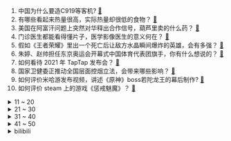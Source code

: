1. 中国为什么要造C919等客机? [:link:](https://www.zhihu.com/question/384802353)
2. 有哪些看起来热量很高，实际热量却很低的食物？ [:link:](https://www.zhihu.com/question/359675190)
3. 美国在阿富汗问题上突然对华释出合作信号，葫芦里卖的什么药？ [:link:](https://www.zhihu.com/question/472572970)
4. 门诊医生都能看得懂片子，医学影像医生的意义何在？ [:link:](https://www.zhihu.com/question/468765533)
5. 假如《王者荣耀》里出一个死亡后让敌方水晶瞬间爆炸的英雄，会有多强？ [:link:](https://www.zhihu.com/question/469036260)
6. 朱婷、赵帅担任东京奥运会开幕式中国体育代表团旗手，你有什么想说的？ [:link:](https://www.zhihu.com/question/472876558)
7. 如何看待 2021 年 TapTap 发布会？ [:link:](https://www.zhihu.com/question/472833150)
8. 国家卫健委正推动全国层面控烟立法，会带来哪些影响？ [:link:](https://www.zhihu.com/question/472532128)
9. 如何评价米哈游发布视频，讲述《原神》boss若陀龙王的幕后制作? [:link:](https://www.zhihu.com/question/472619596)
10. 如何评价 steam 上的游戏《惩戒魅魔》？ [:link:](https://www.zhihu.com/question/470834895)
<details>
<summary>11 ~ 20</summary>

11. 如何看待小鹏P5定价16-23万，值得购买吗？ [:link:](https://www.zhihu.com/question/472732035)
12. 什么样的人会被欺负？ [:link:](https://www.zhihu.com/question/460063819)
13. 是否可以以牺牲一个人的代价而救一百个人？ [:link:](https://www.zhihu.com/question/38756276)
14. 如何评价手机游戏《漫威超级战争》？ [:link:](https://www.zhihu.com/question/472389426)
15. 湖南 24 岁小伙大热天打球当场猝死，目击者称他下场后喝了冰水，猝死是否与喝冰水有关？ [:link:](https://www.zhihu.com/question/472510464)
16. 如何看待演员王一博车辆被装追踪器，2 名女粉丝被刑拘？ [:link:](https://www.zhihu.com/question/472808340)
17. 如何评价杭州东站的设计和作用？ [:link:](https://www.zhihu.com/question/21286488)
18. 能不能给我安利一下你的idol/演员/歌手？ [:link:](https://www.zhihu.com/question/451642452)
19. 如何用最少的钱打扮自己? [:link:](https://www.zhihu.com/question/443604419)
20. iPad pro2021返校季优惠发货会不会很久？ [:link:](https://www.zhihu.com/question/468740569)
</details>
<details>
<summary>21 ~ 30</summary>

21. 如何看待7月17日都美竹连发猛料爆料吴亦凡？ [:link:](https://www.zhihu.com/question/472743930)
22. 如何看待 BBC 声称海外视频博主收钱为中国宣传？ [:link:](https://www.zhihu.com/question/472575752)
23. 中国新冠灭活疫苗正式获批在 3-17 岁人群使用，有何实际意义？ [:link:](https://www.zhihu.com/question/472628051)
24. 为什么近千年来人类都没有发生显著的进化？ [:link:](https://www.zhihu.com/question/32004935)
25. 前同事来借钱买房，开口二十万，要借么？ [:link:](https://www.zhihu.com/question/471426283)
26. 如何评价刘亦菲新剧《梦华录》的杀青照？ [:link:](https://www.zhihu.com/question/470176416)
27. 空调除湿和制冷的区别？ [:link:](https://www.zhihu.com/question/30879409)
28. 网名为「一甜Elaine」的女生晒出聊天记录，称吴亦凡约她去看节目录制，并给她转账节日红包，真相如何？ [:link:](https://www.zhihu.com/question/472725599)
29. 你见过哪些考研报录比炸裂，考研难度极大的学校和专业？ [:link:](https://www.zhihu.com/question/449575589)
30. “血红蛋白”作下联，上联怎么对？ [:link:](https://www.zhihu.com/question/471731418)
</details>
<details>
<summary>31 ~ 40</summary>

31. 科一总考不过怎么办？ [:link:](https://www.zhihu.com/question/452337875)
32. 如果我们真的研制出高达，它在实战中是否能发挥作用？ [:link:](https://www.zhihu.com/question/34574310)
33. 给内存条加个永不断开的移动电源，能不能变成读写速度飞快的U盘？ [:link:](https://www.zhihu.com/question/417862977)
34. 镜子中的样子是不是自己真实的颜值？ [:link:](https://www.zhihu.com/question/458577474)
35. 如何看待武汉一精装房浴室玻璃炸裂两孩子洗澡受伤？精装修房出现质量问题，业主该如何维权？ [:link:](https://www.zhihu.com/question/472324813)
36. 如何评价彭昱畅主演的电影《燃野少年的天空》？ [:link:](https://www.zhihu.com/question/472571861)
37. 如何看待网友「发发爱我2021」爆料放锤华晨宇出轨、整容？事实的真相如何？ [:link:](https://www.zhihu.com/question/472603288)
38. 女生如何脱毛？ [:link:](https://www.zhihu.com/question/27899764)
39. 孩子马上上小学了，如何挑选书包呢？ [:link:](https://www.zhihu.com/question/463860330)
40. 飞机上那么多零件，每一个松动都会导致严重后果，那么每次起飞之前是需要全部检查一遍吗？ [:link:](https://www.zhihu.com/question/463612668)
</details>
<details>
<summary>41 ~ 50</summary>

41. 打算学建筑的高考生在这个假期应该做哪些准备？ [:link:](https://www.zhihu.com/question/470998634)
42. 你们上语文课时都在干什么？ [:link:](https://www.zhihu.com/question/360741477)
43. 猫咪的哪些表现，说明被养熟了？ [:link:](https://www.zhihu.com/question/436001372)
44. 如何以「我穿越成了病娇文里的恶毒女配」为开头，写一篇小说？ [:link:](https://www.zhihu.com/question/463353580)
45. 女生到初二成绩真的会一落千丈吗？ [:link:](https://www.zhihu.com/question/472660065)
46. 可以分享推荐你最近喜欢听的一首歌吗？ [:link:](https://www.zhihu.com/question/471940303)
47. 有没有什么办法可以短期提高雅思成绩？ [:link:](https://www.zhihu.com/question/428867238)
48. 有哪些好看的重生小说？ [:link:](https://www.zhihu.com/question/314228140)
49. 女生日常如何养发护发？ [:link:](https://www.zhihu.com/question/24887898)
50. 如何看待粉丝 300 万的财经大V黄生被抓，有哪些值得关注的信息？ [:link:](https://www.zhihu.com/question/472548624)
</details><details>
<summary>bilibili</summary>

1. 不要笑挑战 [:link:](//www.bilibili.com/video/BV1VB4y1K7eL)
2. 全方位打脸《你微笑时很美》，我从来没见过这么垃圾的电视剧! [:link:](//www.bilibili.com/video/BV1V64y1t7t3)
3. 《原神》神里绫华角色PV——「白鹭归庭」 [:link:](//www.bilibili.com/video/BV1io4y1X7HU)
4. 我摊牌了！咱庵塌了！ [:link:](//www.bilibili.com/video/BV1GU4y137eA)
5. 真没下次了！且珍惜！ [:link:](//www.bilibili.com/video/BV1dU4y137x2)
6. 大家好，这里就是bilibili的世界吗？初来乍到，请多关照哦～ [:link:](//www.bilibili.com/video/BV1qw411d7a8)
7. 史上最骚魔法师！(第四集) [:link:](//www.bilibili.com/video/BV1Tq4y1W7jr)
8. 《 辣 鸡 》 [:link:](//www.bilibili.com/video/BV1h64y147LU)
9. 百看不厌！您的表情包已上线《亮剑》P2 [:link:](//www.bilibili.com/video/BV1JM4y1K7qM)
10. 靠谱盘点126：宫斗大戏！T1突然更换教练团队惹众怒，Faker霸气指挥：输了我背锅！ [:link:](//www.bilibili.com/video/BV1mX4y1w7Kv)
<details>
<summary>11 ~ 20</summary>

11. 【舞蹈剧】舞蹈就是我的生命，重新认识下，我是贝拉（直播剪辑） [:link:](//www.bilibili.com/video/BV1oo4y1X7Ca)
12. 不要“做”挑战？（第十三期）【上】 [:link:](//www.bilibili.com/video/BV1iM4y1K7DH)
13. 南方碳水浓度爆表的早餐！10元超大款，北方人直接爽翻！ [:link:](//www.bilibili.com/video/BV1XB4y1N7jh)
14. 我以后再也不读圆周率了。。。哭了，再也不敢了... [:link:](//www.bilibili.com/video/BV1Qw411d7Yd)
15. 【50W纪念】谢 谢 ——嘉心糖们有句话想对你们说。。。 [:link:](//www.bilibili.com/video/BV1L64y1z7Df)
16. 邀请好兄弟来品尝宽菜卤味，兄弟尝后一致好评，直呼想带走配方 [:link:](//www.bilibili.com/video/BV1wf4y1j737)
17. 漫展上这种cos保安都追着拍照 镇魂街2.5米许褚 [:link:](//www.bilibili.com/video/BV1ro4y1X7DQ)
18. 大家好，我是声优津田健次郎，听说中国的大家喜欢叫我“津叔”？ [:link:](//www.bilibili.com/video/BV1qw411d7cV)
19. 我想对刘浩存说：那张电影票我还不如买两斤猪肉 [:link:](//www.bilibili.com/video/BV1hL411H7RT)
20. 正常人谁玩这种模拟器？ [:link:](//www.bilibili.com/video/BV1aq4y1W7FQ)
</details>
<details>
<summary>21 ~ 30</summary>

21. 课 堂 请 勿 对 对 子【第二季2】写给抑郁的诗 [:link:](//www.bilibili.com/video/BV1NV411s75y)
22. 胡桃声优生日读信 堂主可不只会写打油诗 [:link:](//www.bilibili.com/video/BV1nq4y1W7cz)
23. 卧槽...是哪个鬼才教你这么剪视频的? [:link:](//www.bilibili.com/video/BV1k54y1n7qb)
24. 猫咪肠粉一口一个 [:link:](//www.bilibili.com/video/BV1LL411H7q2)
25. 在外网下载到奇怪的海绵宝宝游戏，半夜玩后悔了！ [:link:](//www.bilibili.com/video/BV1YV411H7rR)
26. 如何用蘑菇怪击败盖亚！ [:link:](//www.bilibili.com/video/BV1b44y127QP)
27. 课本里的深情诗人，网络上的“第一渣男”。这是真的吗？ [:link:](//www.bilibili.com/video/BV1Sb4y1k7Bd)
28. 学生走几十里山路，途中多次招手没人愿意带他一程 [:link:](//www.bilibili.com/video/BV1hL411H77d)
29. 神舟行，我看行！ [:link:](//www.bilibili.com/video/BV1CB4y1N7Sg)
30. 当 代 毕 业 生 生 存 现 状 [:link:](//www.bilibili.com/video/BV13v411n7W9)
</details>
<details>
<summary>31 ~ 40</summary>

31. 【红警模仿】好家伙，一人把苏军给学明白了！ [:link:](//www.bilibili.com/video/BV1ro4y1X7UW)
32. 【猛男版】极乐净土 [:link:](//www.bilibili.com/video/BV1Kq4y1W7MV)
33. 【4K60FPS】周杰伦《以父之名 》核能现场！天神下凡！ [:link:](//www.bilibili.com/video/BV1rw411d76c)
34. 三十句话，就揭穿她的真面目！梗背后的真实故事【万恶之源03】 [:link:](//www.bilibili.com/video/BV1YV411H7JQ)
35. 警惕！涉党史辟谣榜发布，这些都是假的！ [:link:](//www.bilibili.com/video/BV1Wb4y1k7xh)
36. 《诚 信 商 家》 [:link:](//www.bilibili.com/video/BV1RX4y1w7pq)
37. 刘华强49秒无伤速通水果摊 [:link:](//www.bilibili.com/video/BV1NU4y1G7Yj)
38. 【以衣换衣】BW现场换掉美少女的衣服！？ [:link:](//www.bilibili.com/video/BV1RB4y1N7T6)
39. 搞什么都行，千万别搞“严肃游戏”！ [:link:](//www.bilibili.com/video/BV1t44y1275L)
40. 【暴走大事件第八季】12 天价豪犬的正确遛狗姿势，网红的世界你把握不住！（蓝） [:link:](//www.bilibili.com/video/BV1Xf4y1L7Rf)
</details>
<details>
<summary>41 ~ 50</summary>

41. 【明日方舟自制动画】最后的 进军 [:link:](//www.bilibili.com/video/BV1PV411s7kb)
42. 《仅 粉 丝 可 见 的 深 情》：他被迫生了孩子。 [:link:](//www.bilibili.com/video/BV1io4y1D7hc)
43. 【动物版】B站等级现状 [:link:](//www.bilibili.com/video/BV1YM4y1K7i7)
44. 《好想爱这个世界啊》人 间 值 得 [:link:](//www.bilibili.com/video/BV1Qg411T7Hh)
45. 上海最牛初中生，英语好到让我掉下巴！现在小孩都这么厉害吗？ [:link:](//www.bilibili.com/video/BV1Fh411r7Vc)
46. 说 唱 教 母 [:link:](//www.bilibili.com/video/BV1ab4y1k7A1)
47. 装成小学生去折磨骗子，把骗子气坏了，要报警抓我 [:link:](//www.bilibili.com/video/BV1H54y1E7B1)
48. “我用三句话让学生做了18套题” [:link:](//www.bilibili.com/video/BV1XM4y1M7fR)
49. 【周深宝藏新歌】清透仙音+戏腔吟唱 剑网3《江湖缘起》梦幻联动太绝了！ [:link:](//www.bilibili.com/video/BV16L411H79o)
50. 全球唯一全通此关的玩家！为了过关我一夜没睡觉！ [:link:](//www.bilibili.com/video/BV1G64y1z7g8)
</details>
<details>
<summary>51 ~ 60</summary>

51. 【忘川韩信】相信奇迹的人，本身和奇迹一样了不起！ [:link:](//www.bilibili.com/video/BV1xw411d743)
52. 小伙一个月挑战喝完一万瓶水，竟然还中了大奖？ [:link:](//www.bilibili.com/video/BV1uU4y1G7Jo)
53. 《内 向 顾 客》 [:link:](//www.bilibili.com/video/BV1Wv411n7FK)
54. 后怕！为了救流浪猫，差点让自家猫染上猫瘟！ [:link:](//www.bilibili.com/video/BV1a64y1z7pW)
55. 蓝翔学姐招生被牛马问题整麻：挖掘机天赋带电刑还是征服者？ [:link:](//www.bilibili.com/video/BV11X4y1w7L3)
56. 拉肚子的时候腹部为什么会翻江倒海的痛！ [:link:](//www.bilibili.com/video/BV1nw411978c)
57. 【明日方舟】凯 尔 西 摇 摇 [:link:](//www.bilibili.com/video/BV1oh41167fQ)
58. 金枪鱼现抓现吃，漠叔来西沙受渔民夹道欢迎，纷纷拿出海鲜 [:link:](//www.bilibili.com/video/BV1F54y1H7eW)
59. 这马超怎么这么可爱啊5.0！！！ [:link:](//www.bilibili.com/video/BV1B54y1n7Ai)
60. 【亮记赶海】三亚蜈支洲岛海底种珊瑚 [:link:](//www.bilibili.com/video/BV1jK4y1u7UG)
</details>
<details>
<summary>61 ~ 70</summary>

61. 巨头们正在慢慢剥夺你维修的权利【差评君】 [:link:](//www.bilibili.com/video/BV1y54y1n7X6)
62. 耗时一个月！手绘600帧！完美还原蜜雪冰城，3秒抢走你的硬币 [:link:](//www.bilibili.com/video/BV1Ug411T7Vg)
63. 【战双帕弥什】国际服CG首次放出丨殊途（Different Routes） [:link:](//www.bilibili.com/video/BV1KL411H7JE)
64. 《电 竞 春 碗》 [:link:](//www.bilibili.com/video/BV1W44y127jj)
65. 诱骗欺压？女网红爆锤吴X凡，揭露明星选秀另类招聘乱象【牛顿】 [:link:](//www.bilibili.com/video/BV1Sh41167fe)
66. 评分7.4！迪迦变渣男？情债大古还？重看迪迦奥特曼剧场版《最终圣战》！ [:link:](//www.bilibili.com/video/BV1sf4y1j7oU)
67. 周总理最后的演讲，对我们充满信心！ [:link:](//www.bilibili.com/video/BV1uP4y147wB)
68. 事事难预料 [:link:](//www.bilibili.com/video/BV15B4y1K7gL)
69. 30W日元挑战PS5超级扭蛋机！究竟能得到什么豪华奖品呢！ [:link:](//www.bilibili.com/video/BV1wg411M7Gn)
70. 试吃巨型八爪鱼，触角比我手臂还粗，用自制咖喱酱煮，超赞 [:link:](//www.bilibili.com/video/BV16y4y1T7FW)
</details>
<details>
<summary>71 ~ 80</summary>

71. 【真人崩坏3】现在是琪亚娜时间！ [:link:](//www.bilibili.com/video/BV1Lv411n75r)
72. 《骂 粉 丝》 [:link:](//www.bilibili.com/video/BV1Qb4y1k7By)
73. 【盐】一百多年不曾停歇的盐井，仍在续写名为“味道”的故事 [:link:](//www.bilibili.com/video/BV1mX4y1w7vT)
74. 驴 狗 马 不 分 [:link:](//www.bilibili.com/video/BV1zL411W7uE)
75. 让子弹飞开头隐藏的黑暗剧情！3分钟，点破权力的游戏【让学大师课】 [:link:](//www.bilibili.com/video/BV1zy4y1T74a)
76. 老夫老妻的日常（第九十九期） [:link:](//www.bilibili.com/video/BV1Eq4y1W7ug)
77. 耗费50天，一锤一锤锻造琪亚娜薪炎大剑？是时候展现真正的技术了 [:link:](//www.bilibili.com/video/BV15y4y1T7fC)
78. 骗子招生办问up高考成绩，一听600多分沉默了….. [:link:](//www.bilibili.com/video/BV1dV411W7F9)
79. 【飘飘】假 吃 演 技 大 赏 [:link:](//www.bilibili.com/video/BV1qh41167Ju)
80. 差亿点我就过了... [:link:](//www.bilibili.com/video/BV1qw411d7Sf)
</details>
<details>
<summary>81 ~ 90</summary>

81. 【赛尔号怀旧服】时隔十年，当你重新打开赛尔号...... [:link:](//www.bilibili.com/video/BV1564y1z7pW)
82. 【玩订书钉】用订书钉拼一个小方块单元 [:link:](//www.bilibili.com/video/BV1Yy4y1T75w)
83. 空手套白猫，白嫖超凶绿眼猫妈一家九口，这波很稳 [:link:](//www.bilibili.com/video/BV13U4y1G7zQ)
84. 回形针账号被B站等多个平台封禁 [:link:](//www.bilibili.com/video/BV1Dh41167sS)
85. 破产老板自述：10000块一天的收入，也经不起数百个流浪汉吃住 [:link:](//www.bilibili.com/video/BV1nq4y1W7pq)
86. 当五个人共用一具身体 [:link:](//www.bilibili.com/video/BV1Sh41167oa)
87. 【打泥泥】因为一桩悬案，你来到红教堂…迎接你的却是噩梦！ [:link:](//www.bilibili.com/video/BV1c44y1B71x)
88. 我居然被困在“梦境”里了！ [:link:](//www.bilibili.com/video/BV1AV411s7b6)
89. 三句话，让国家给我发了1万元 [:link:](//www.bilibili.com/video/BV1E44y127Rq)
90. 红发渣女来袭，这车才是猛男爱看的！ [:link:](//www.bilibili.com/video/BV1TK4y1u7yk)
</details>
<details>
<summary>91 ~ 100</summary>

91. NPC视角下的速通玩家~哈哈哈 [:link:](//www.bilibili.com/video/BV1sq4y1W7n1)
92. 在北极科考，却遇到北京小学生毕业旅行... [:link:](//www.bilibili.com/video/BV1x44y127J8)
93. 代入感很强，已经开始拽了|刘宇210716发布会into the fire 直拍 [:link:](//www.bilibili.com/video/BV1nK4y1u7LT)
94. 鲁迅教你破解阴阳怪气【歌白】 [:link:](//www.bilibili.com/video/BV1oV411W7xG)
95. 这游戏玩的就离谱！！ [:link:](//www.bilibili.com/video/BV1HK4y1u7vS)
96. 当整个MC世界被铺满「基岩迷宫！」 [:link:](//www.bilibili.com/video/BV1Ev411n7bN)
97. 帅小伙继续卧薪尝胆，怒肝出史上最强葫芦娃续集 [:link:](//www.bilibili.com/video/BV1Av411n7Q2)
98. 【热男】四大旗舰手机横评：冲出重重阻挠，华为无愧机皇！ [:link:](//www.bilibili.com/video/BV11q4y1W7ci)
99. 周深为《白蛇2：青蛇劫起》献唱，主题曲《问花》MV惊艳上线 [:link:](//www.bilibili.com/video/BV1TP4y147yb)
100. 下一个灭霸级BOSS登场，《复联5》多元宇宙秘密战争真的要来了嘛？ [:link:](//www.bilibili.com/video/BV1x64y1z7PV)
</details></details>